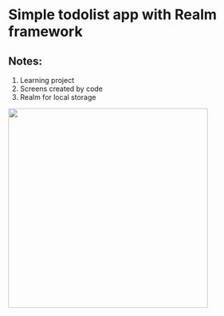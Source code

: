 # Simple todolist app with Realm framework

## Notes: 
1. Learning project
2. Screens created by code
3. Realm for local storage

<img src="https://alivart.ru/img/todolist-app.png" width="400">
